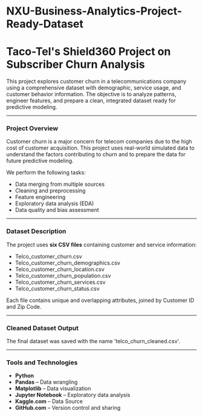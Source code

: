 # NXU-Business-Analytics-Project-Ready-Dataset
# Taco-Tel's Shield360 Project on Subscriber Churn Analysis

This project explores customer churn in a telecommunications company using a comprehensive dataset with demographic, service usage, and customer behavior information. The objective is to analyze patterns, engineer features, and prepare a clean, integrated dataset ready for predictive modeling.

---

### Project Overview

Customer churn is a major concern for telecom companies due to the high cost of customer acquisition. This project uses real-world simulated data to understand the factors contributing to churn and to prepare the data for future predictive modeling.

We perform the following tasks:
- Data merging from multiple sources
- Cleaning and preprocessing
- Feature engineering
- Exploratory data analysis (EDA)
- Data quality and bias assessment

---

### Dataset Description

The project uses **six CSV files** containing customer and service information:

- Telco_customer_churn.csv
- Telco_customer_churn_demographics.csv
- Telco_customer_churn_location.csv
- Telco_customer_churn_population.csv
- Telco_customer_churn_services.csv
- Telco_customer_churn_status.csv

Each file contains unique and overlapping attributes, joined by Customer ID and Zip Code.

---

### Cleaned Dataset Output

The final dataset was saved with the name 'telco_churn_cleaned.csv'.

---

### Tools and Technologies

- **Python**
- **Pandas** – Data wrangling
- **Matplotlib** – Data visualization
- **Jupyter Notebook** – Exploratory data analysis
- **Kaggle.com** – Data Source
- **GitHub.com** – Version control and sharing
